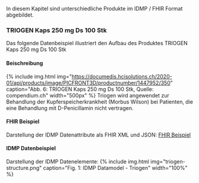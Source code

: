 In diesem Kapitel sind unterschiedliche Produkte im IDMP / FHIR Format abgebildet.

### TRIOGEN Kaps 250 mg Ds 100 Stk
Das folgende Datenbeispiel illustriert den Aufbau des Produktes TRIOGEN Kaps 250 mg Ds 100 Stk

#### Beischreibung
{% include img.html img="https://documedis.hcisolutions.ch/2020-01/api/products/image/PICFRONT3D/productnumber/1447952/350" caption="Abb. 6: TRIOGEN Kaps 250 mg Ds 100 Stk, Quelle: compendium.ch" width="500px" %}
Triogen wird angewendet zur Behandlung der Kupferspeicherkrankheit (Morbus Wilson) bei Patienten, die eine Behandlung mit D-Penicillamin nicht vertragen.

#### FHIR Beispiel
Darstellung der IDMP Datenattribute als FHIR XML und JSON: 
[FHIR Beispiel](Bundle-c97d5d89-4467-4c1e-9954-9d1e1d1d46e2.html)

#### IDMP Datenbeispiel
Darstellung der IDMP Datenelemente:
{% include img.html img="triogen-structure.png" caption="Fig. 1: IDMP Datamodel - Triogen" width="100%" %}